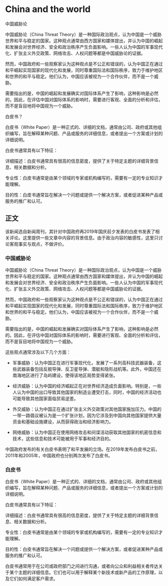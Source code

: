 # China and the world
中国威胁论

中国威胁论（China Threat Theory）是一种国际政治观点，认为中国是一个威胁世界和平与稳定的国家。这种观点通常由西方国家和媒体提出，并认为中国的崛起和发展会对世界经济、安全和政治秩序产生负面影响。一些人认为中国的军事现代化、扩张主义外交政策、网络攻击、人权问题等都是中国威胁论的证据。

然而，中国政府和一些观察家认为这种观点是不公正和错误的，认为中国正在通过和平崛起实现国家的现代化和发展，同时尊重国际法和国际秩序，致力于维护地区和世界的和平与稳定。他们认为，中国应该被视为一个合作伙伴，而不是一个威胁。

需要指出的是，中国的崛起和发展确实对国际体系产生了影响，这种影响是必然的。因此，在评估中国对国际体系的影响时，需要进行客观、全面的分析和评估，而不是盲目地将中国视为一个威胁。


白皮书？

白皮书（White Paper）是一种正式的、详细的文档，通常由公司、政府或其他组织编写，旨在解释某种问题、产品或服务的详细信息，或者提出一个方案或计划的详细说明。

白皮书通常具有以下特征：

详细描述：白皮书通常具有很高的信息密度，提供了关于特定主题的详细背景信息、相关数据和分析。

专业性：白皮书通常是由某个领域的专家或机构编写的，需要有一定的专业知识才能理解。

目的性：白皮书通常旨在解决一个问题或提供一个解决方案，或者促进某种产品或服务的推广和认可。

## 正文

该新闻选自新闻周刊，其针对中国政府再2019年国庆前夕发表的白皮书发表了相关评论。这里提供一些文章中内容的背景信息。由于政治内容的敏感性，这里只讨论客观事实与观点，不做评价。

### 中国威胁论

中国威胁论（China Threat Theory）是一种国际政治观点，认为中国是一个威胁世界和平与稳定的国家。这种观点通常由西方国家和媒体提出，并认为中国的崛起和发展会对世界经济、安全和政治秩序产生负面影响。一些人认为中国的军事现代化、扩张主义外交政策、网络攻击、人权问题等都是中国威胁论的证据。

然而，中国政府和一些观察家认为这种观点是不公正和错误的，认为中国正在通过和平崛起实现国家的现代化和发展，同时尊重国际法和国际秩序，致力于维护地区和世界的和平与稳定。他们认为，中国应该被视为一个合作伙伴，而不是一个威胁。

需要指出的是，中国的崛起和发展确实对国际体系产生了影响，这种影响是必然的。因此，在评估中国对国际体系的影响时，需要进行客观、全面的分析和评估，而不是盲目地将中国视为一个威胁。

这些观点通常涉及以下几个方面：

- 军事威胁：认为中国正在进行军事现代化，发展了一系列高科技武器装备，这些武器装备包括反舰导弹、反卫星导弹、潜艇和隐形战机等。此外，中国还在南海地区进行了岛屿建设，使得该地区局势变得紧张。

- 经济威胁：认为中国的经济崛起正在对世界经济造成负面影响。特别是，一些人认为中国的出口导致其他国家的制造业遭受打击，同时，中国的经济活动也可能导致其他国家面临贸易逆差。

- 外交威胁：认为中国正在通过扩张主义外交政策对其他国家施加压力。中国的一带一路倡议被认为是一个扩张计划，因为它涉及到中国向其他国家提供大量资金和基础设施建设，从而获得政治和经济影响力。

- 网络威胁：认为中国正在使用网络攻击和间谍活动获取其他国家的机密信息和技术，这些信息和技术可能被用于军事和经济目的。


中国政府发布的有关白皮书表明了和平发展的立场。在2019年发布白皮书之前，2011年和2005年，中国政府也分别两次发布了白皮书。

### 白皮书

白皮书（White Paper）是一种正式的、详细的文档，通常由公司、政府或其他组织编写，旨在解释某种问题、产品或服务的详细信息，或者提出一个方案或计划的详细说明。

白皮书通常具有以下特征：

详细描述：白皮书通常具有很高的信息密度，提供了关于特定主题的详细背景信息、相关数据和分析。

专业性：白皮书通常是由某个领域的专家或机构编写的，需要有一定的专业知识才能理解。

目的性：白皮书通常旨在解决一个问题或提供一个解决方案，或者促进某种产品或服务的推广和认可。

白皮书通常用于在公司或政府部门之间进行沟通，或者向公众和利益相关者传达关于某个主题的详细信息。它们也可以用于解释某个新技术或新产品的工作原理，以及它们如何满足客户需求。